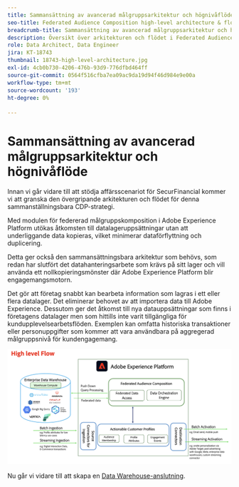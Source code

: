 ```yaml
---
title: Sammansättning av avancerad målgruppsarkitektur och högnivåflöde
seo-title: Federated Audience Composition high-level architecture & flow | Engage with audiences directly from your data warehouse using Federated Audience Composition
breadcrumb-title: Sammansättning av avancerad målgruppsarkitektur och högnivåflöde
description: Översikt över arkitekturen och flödet i Federated Audience Composition.
role: Data Architect, Data Engineer
jira: KT-18743
thumbnail: 18743-high-level-architecture.jpg
exl-id: 4cb0b730-4206-476b-93d9-776dfbd464ff
source-git-commit: 0564f516cfba7ea09ac9da19d94f46d984e9e00a
workflow-type: tm+mt
source-wordcount: '193'
ht-degree: 0%

---
```



# Sammansättning av avancerad målgruppsarkitektur och högnivåflöde

Innan vi går vidare till att stödja affärsscenariot för SecurFinancial kommer vi att granska den övergripande arkitekturen och flödet för denna sammanställningsbara CDP-strategi.

Med modulen för federerad målgruppskomposition i Adobe Experience Platform utökas åtkomsten till datalageruppsättningar utan att underliggande data kopieras, vilket minimerar dataförflyttning och duplicering.

Detta ger också den sammansättningsbara arkitektur som behövs, som redan har slutfört det datahanteringsarbete som krävs på sitt lager och vill använda ett nollkopieringsmönster där Adobe Experience Platform blir engagemangsmotorn.

Det gör att företag snabbt kan bearbeta information som lagras i ett eller flera datalager. Det eliminerar behovet av att importera data till Adobe Experience. Dessutom ger det åtkomst till nya datauppsättningar som finns i företagens datalager men som hittills inte varit tillgängliga för kundupplevelsearbetsflöden. Exemplen kan omfatta historiska transaktioner eller personuppgifter som kommer att vara användbara på aggregerad målgruppsnivå för kundengagemang.

![fac-architecture](assets/fac-architecture.png)

Nu går vi vidare till att skapa en [Data Warehouse-anslutning](data-warehouse-connection.md).
